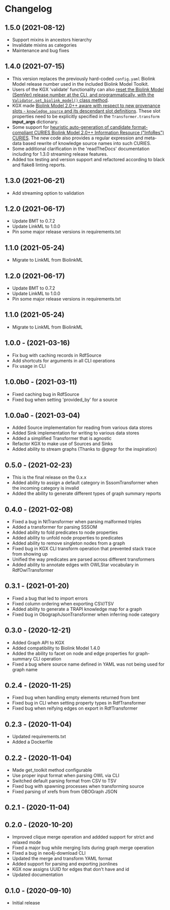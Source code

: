 # Changelog

## 1.5.0 (2021-08-12)

- Support mixins in ancestors hierarchy
- Invalidate mixins as categories
- Maintenance and bug fixes

## 1.4.0 (2021-07-15)

- This version replaces the previously hard-coded `config.yaml` Biolink Model release number used in the included Biolink Model Toolkit.
- Users of the KGX 'validate' functionality can also [reset the Biolink Model (SemVer) release number at the CLI, and programmatically, with the `Validator.set_biolink_model()` class method](./docs/reference/validator.md#biolink-model-versioning).
- KGX made [Biolink Model 2.0++ aware with respect to new provenance slots - `knowledge_source` and  its descendant slot definitions](./docs/reference/transformer.md#provenance-of-nodes-and-edges). These slot properties need to be explicitly specified in the `Transformer.transform` **input_args** dictionary.
- Some support for [heuristic auto-generation of candidate format-compliant CURIES Biolink Model 2.0++ Information Resource ("InfoRes") CURIES](./docs/reference/transformer.md#infores-identifier-rewriting). The new code also provides a regular expression and meta-data based rewrite of knowledge source names into such CURIES.
- Some additional clarification in the 'readTheDocs' documentation including for 1.3.0 streaming release features.
- Added tox testing and version support and refactored according to black and flake8 linting reports.

## 1.3.0 (2021-06-21)

- Add streaming option to validation

## 1.2.0 (2021-06-17)

- Update BMT to 0.7.2
- Update LinkML to 1.0.0
- Pin some major release versions in requirements.txt

## 1.1.0 (2021-05-24)

- Migrate to LinkML from BiolinkML

## 1.2.0 (2021-06-17)

- Update BMT to 0.7.2
- Update LinkML to 1.0.0
- Pin some major release versions in requirements.txt

## 1.1.0 (2021-05-24)

- Migrate to LinkML from BiolinkML

## 1.0.0 - (2021-03-16)

- Fix bug with caching records in RdfSource
- Add shortcuts for arguments in all CLI operations
- Fix usage in CLI


## 1.0.0b0 - (2021-03-11)

- Fixed caching bug in RdfSource
- Fixed bug when setting 'provided_by' for a source


## 1.0.0a0 - (2021-03-04)

- Added Source implementation for reading from various data stores
- Added Sink implementation for writing to various data stores
- Added a simplified Transformer that is agnostic
- Refactor KGX to make use of Sources and Sinks
- Added ability to stream graphs (Thanks to @gregr for the inspiration)


## 0.5.0 - (2021-02-23)

- This is the final release on the 0.x.x
- Added ability to assign a default category in SssomTransformer when the incoming category is invalid
- Added the ability to generate different types of graph summary reports


## 0.4.0 - (2021-02-08)

- Fixed a bug in NtTransformer when parsing malformed triples
- Added a transformer for parsing SSSOM
- Added ability to fold predicates to node properties
- Added ability to unfold node properties to predicates
- Added ability to remove singleton nodes from a graph
- Fixed bug in KGX CLI transform operation that prevented stack trace from showing up
- Unified the way predicates are parsed across different transformers
- Added ability to annotate edges with OWLStar vocabulary in RdfOwlTransformer


## 0.3.1 - (2021-01-20)

- Fixed a bug that led to import errors
- Fixed column ordering when exporting CSV/TSV
- Added ability to generate a TRAPI knowledge map for a graph
- Fixed bug in ObographJsonTransformer when inferring node category


## 0.3.0 - (2020-12-21)

- Added Graph API to KGX
- Added compatibility to Biolink Model 1.4.0
- Added the ability to facet on node and edge properties for graph-summary CLI operation
- Fixed a bug where source name defined in YAML was not being used for graph name


## 0.2.4 - (2020-11-25)

- Fixed bug when handling empty elements returned from bmt
- Fixed bug in CLI when setting property types in RdfTransformer
- Fixed bug when reifying edges on export in RdfTransformer

## 0.2.3 - (2020-11-04)

- Updated requirements.txt
- Added a Dockerfile

## 0.2.2 - (2020-11-04)

- Made get_toolkit method configurable
- Use proper input format when parsing OWL via CLI
- Switched default parsing format from CSV to TSV
- Fixed bug with spawning processes when transforming source
- Fixed parsing of xrefs from from OBOGraph JSON

## 0.2.1 - (2020-11-04) 

## 0.2.0 - (2020-10-20)

- Improved clique merge operation and addded support for strict and relaxed mode
- Fixed a major bug while merging lists during graph merge operation
- Fixed a bug in neo4j-download CLI
- Updated the merge and transform YAML format
- Added support for parsing and exporting jsonlines
- KGX now assigns UUID for edges that don't have and id
- Updated documentation

## 0.1.0 - (2020-09-10)

- Initial release
